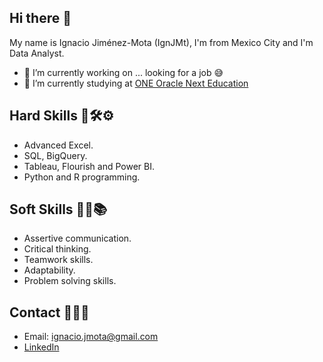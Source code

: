 ## Hi there 👋
My name is Ignacio Jiménez-Mota (IgnJMt), I'm from Mexico City and I'm Data Analyst.
* 🔭 I’m currently working on ... looking for a job 😅 
* 🌱 I’m currently studying at [ONE Oracle Next Education](https://www.oracle.com/mx/education/oracle-next-education/)

## Hard Skills 💪🛠⚙
* Advanced Excel.
* SQL, BigQuery.
* Tableau, Flourish and Power BI.
* Python and R programming.

## Soft Skills 👔🎯📚
* Assertive communication.
* Critical thinking.
* Teamwork skills.
* Adaptability.
* Problem solving skills.

## Contact 📩📡📞
* Email: ignacio.jmota@gmail.com
* [LinkedIn](https://www.linkedin.com/in/ignacio-jim%C3%A9nez-mota-iqm0313/)
